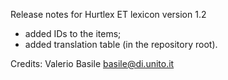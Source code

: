 Release notes for Hurtlex ET lexicon version 1.2
- added IDs to the items;
- added translation table (in the repository root).

Credits: Valerio Basile <basile@di.unito.it>
